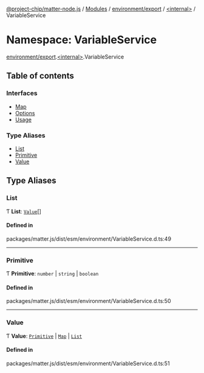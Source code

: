 [@project-chip/matter-node.js](../README.md) / [Modules](../modules.md) / [environment/export](environment_export.md) / [\<internal\>](environment_export._internal_.md) / VariableService

# Namespace: VariableService

[environment/export](environment_export.md).[\<internal\>](environment_export._internal_.md).VariableService

## Table of contents

### Interfaces

- [Map](../interfaces/environment_export._internal_.VariableService.Map.md)
- [Options](../interfaces/environment_export._internal_.VariableService.Options.md)
- [Usage](../interfaces/environment_export._internal_.VariableService.Usage.md)

### Type Aliases

- [List](environment_export._internal_.VariableService.md#list)
- [Primitive](environment_export._internal_.VariableService.md#primitive)
- [Value](environment_export._internal_.VariableService.md#value)

## Type Aliases

### List

Ƭ **List**: [`Value`](environment_export._internal_.VariableService.md#value)[]

#### Defined in

packages/matter.js/dist/esm/environment/VariableService.d.ts:49

___

### Primitive

Ƭ **Primitive**: `number` \| `string` \| `boolean`

#### Defined in

packages/matter.js/dist/esm/environment/VariableService.d.ts:50

___

### Value

Ƭ **Value**: [`Primitive`](environment_export._internal_.VariableService.md#primitive) \| [`Map`](../interfaces/environment_export._internal_.VariableService.Map.md) \| [`List`](environment_export._internal_.VariableService.md#list)

#### Defined in

packages/matter.js/dist/esm/environment/VariableService.d.ts:51

